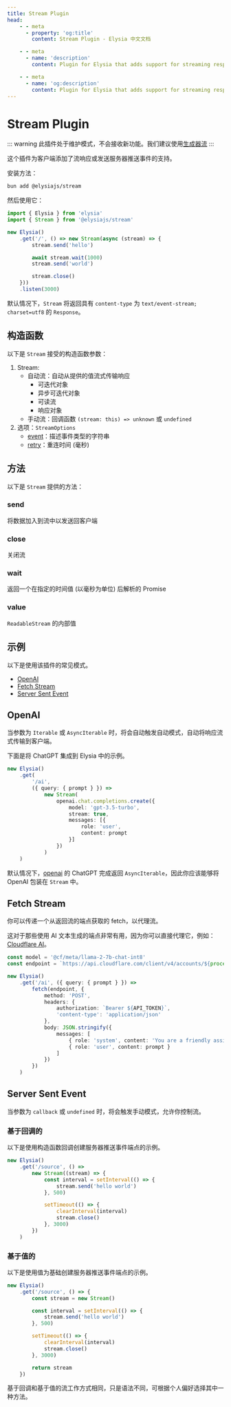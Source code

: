 ```yaml
---
title: Stream Plugin
head:
    - - meta
      - property: 'og:title'
        content: Stream Plugin - Elysia 中文文档

    - - meta
      - name: 'description'
        content: Plugin for Elysia that adds support for streaming response and Server-Sent Events, eg. OpenAI integration. Start by installing the plugin with "bun add @elysiajs/stream".

    - - meta
      - name: 'og:description'
        content: Plugin for Elysia that adds support for streaming response and Server-Sent Events, eg. OpenAI integration. Start by installing the plugin with "bun add @elysiajs/stream".
---
```


# Stream Plugin

::: warning
此插件处于维护模式，不会接收新功能。我们建议使用[生成器流](/essential/handler#stream)
:::

这个插件为客户端添加了流响应或发送服务器推送事件的支持。

安装方法：
```bash
bun add @elysiajs/stream
```

然后使用它：
```typescript
import { Elysia } from 'elysia'
import { Stream } from '@elysiajs/stream'

new Elysia()
    .get('/', () => new Stream(async (stream) => {
        stream.send('hello')

        await stream.wait(1000)
        stream.send('world')

        stream.close()
    }))
    .listen(3000)
```

默认情况下，`Stream` 将返回具有 `content-type` 为 `text/event-stream; charset=utf8` 的 `Response`。

## 构造函数
以下是 `Stream` 接受的构造函数参数：
1. Stream:
    - 自动流：自动从提供的值流式传输响应
        - 可迭代对象
        - 异步可迭代对象
        - 可读流
        - 响应对象
    - 手动流：回调函数 `(stream: this) => unknown` 或 `undefined`
2. 选项：`StreamOptions`
    - [event](https://developer.mozilla.org/en-US/docs/Web/API/Server-sent_events/Using_server-sent_events#event)：描述事件类型的字符串
    - [retry](https://developer.mozilla.org/en-US/docs/Web/API/Server-sent_events/Using_server-sent_events#retry)：重连时间 (毫秒)

## 方法
以下是 `Stream` 提供的方法：

### send
将数据加入到流中以发送回客户端

### close
关闭流

### wait
返回一个在指定的时间值 (以毫秒为单位) 后解析的 Promise

### value
`ReadableStream` 的内部值

## 示例
以下是使用该插件的常见模式。
- [OpenAI](#openai)
- [Fetch Stream](#fetch-stream)
- [Server Sent Event](#server-sent-event)

## OpenAI
当参数为 `Iterable` 或 `AsyncIterable` 时，将会自动触发自动模式，自动将响应流式传输到客户端。

下面是将 ChatGPT 集成到 Elysia 中的示例。

```ts
new Elysia()
    .get(
        '/ai',
        ({ query: { prompt } }) =>
            new Stream(
                openai.chat.completions.create({
                    model: 'gpt-3.5-turbo',
                    stream: true,
                    messages: [{
                        role: 'user',
                        content: prompt
                    }]
                })
            )
    )
```

默认情况下，[openai](https://npmjs.com/package/openai) 的 ChatGPT 完成返回 `AsyncIterable`，因此你应该能够将 OpenAI 包装在 `Stream` 中。

## Fetch Stream
你可以传递一个从返回流的端点获取的 fetch，以代理流。

这对于那些使用 AI 文本生成的端点非常有用，因为你可以直接代理它，例如：[Cloudflare AI](https://developers.cloudflare.com/workers-ai/models/llm/#examples---chat-style-with-system-prompt-preferred)。

```ts
const model = '@cf/meta/llama-2-7b-chat-int8'
const endpoint = `https://api.cloudflare.com/client/v4/accounts/${process.env.ACCOUNT_ID}/ai/run/${model}`

new Elysia()
    .get('/ai', ({ query: { prompt } }) =>
        fetch(endpoint, {
            method: 'POST',
            headers: {
                authorization: `Bearer ${API_TOKEN}`,
                'content-type': 'application/json'
            },
            body: JSON.stringify({
                messages: [
                    { role: 'system', content: 'You are a friendly assistant' },
                    { role: 'user', content: prompt }
                ]
            })
        })
    )
```

## Server Sent Event
当参数为 `callback` 或 `undefined` 时，将会触发手动模式，允许你控制流。

### 基于回调的
以下是使用构造函数回调创建服务器推送事件端点的示例。

```ts
new Elysia()
    .get('/source', () =>
        new Stream((stream) => {
            const interval = setInterval(() => {
                stream.send('hello world')
            }, 500)

            setTimeout(() => {
                clearInterval(interval)
                stream.close()
            }, 3000)
        })
    )
```

### 基于值的
以下是使用值为基础创建服务器推送事件端点的示例。

```ts
new Elysia()
    .get('/source', () => {
        const stream = new Stream()

        const interval = setInterval(() => {
            stream.send('hello world')
        }, 500)

        setTimeout(() => {
            clearInterval(interval)
            stream.close()
        }, 3000)

        return stream
    })
```

基于回调和基于值的流工作方式相同，只是语法不同，可根据个人偏好选择其中一种方法。
